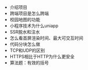 - 介绍项目
- 跨端项目是怎么跨端
- 校园地图的功能
- 小程序技术为什么uniapp
- SSR脱水和注水
- 怎么看首屏渲染时间、最大可交互时间
- 代码分块怎么做
- TCP和UDP的区别
- HTTPS相比于HTTP为什么更安全
- 算法题：有效的括号